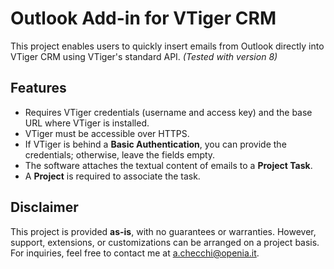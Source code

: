 # Outlook Add-in for VTiger CRM

This project enables users to quickly insert emails from Outlook directly into VTiger CRM using VTiger's standard API. *(Tested with version 8)*

## Features
- Requires VTiger credentials (username and access key) and the base URL where VTiger is installed.
- VTiger must be accessible over HTTPS.
- If VTiger is behind a **Basic Authentication**, you can provide the credentials; otherwise, leave the fields empty.
- The software attaches the textual content of emails to a **Project Task**.
- A **Project** is required to associate the task.

## Disclaimer
This project is provided **as-is**, with no guarantees or warranties. However, support, extensions, or customizations can be arranged on a project basis. For inquiries, feel free to contact me at [a.checchi@openia.it](mailto:a.checchi@openia.it).
